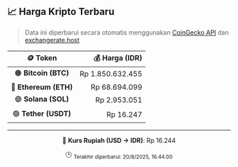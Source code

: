 

<!-- HARGA_KRIPTO -->
## 📈 Harga Kripto Terbaru

> Data ini diperbarui secara otomatis menggunakan [CoinGecko API](https://www.coingecko.com/) dan [exchangerate.host](https://exchangerate.host/)

<div align="center">

| 🪙 Token | 💰 Harga (IDR) |
|:------:|---------------:|
| 🟠 **Bitcoin (BTC)**   | Rp 1.850.632.455 |
| 🔵 **Ethereum (ETH)**  | Rp 68.694.099 |
| 🟣 **Solana (SOL)**    | Rp 2.953.051 |
| 🟢 **Tether (USDT)**   | Rp 16.247 |

---

💱 **Kurs Rupiah (USD → IDR)**: Rp 16.244

🕒 <sub>Terakhir diperbarui: 20/8/2025, 16.44.00</sub>

</div>
<!-- /HARGA_KRIPTO -->